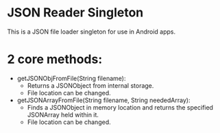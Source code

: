 # JSON Reader Singleton
This is a JSON file loader singleton for use in Android apps.  
  
# 2 core methods:
- getJSONObjFromFile(String filename): 
    -  Returns a JSONObject from internal storage.
    -  File location can be changed.
- getJSONArrayFromFile(String filename, String neededArray): 
    - Finds a JSONObject in memory location and returns the specified JSONArray held within it.
    - File location can be changed.
